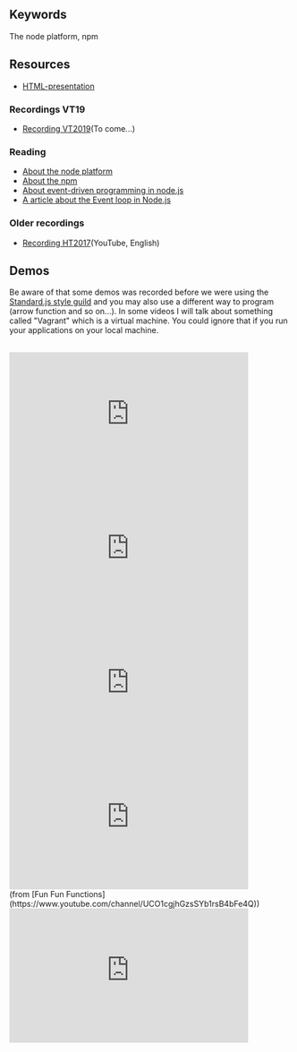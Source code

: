 ## Keywords
The node platform, npm

## Resources
- [HTML-presentation](https://rawgit.com/CS-LNU-Learning-Objects/the-node-platform/master/slides/index.html)


### Recordings VT19
- [Recording VT2019](#)(To come...)



### Reading
- [About the node platform](https://github.com/CS-LNU-Learning-Objects/the-node-platform/blob/master/the-node-platform.md)
- [About the npm](https://github.com/CS-LNU-Learning-Objects/the-node-platform/blob/master/npm.md)
- [About event-driven programming in node.js](https://github.com/CS-LNU-Learning-Objects/the-node-platform/blob/master/eventdriven-programming.md)
- [A article about the Event loop in Node.js](https://blog.risingstack.com/node-js-at-scale-understanding-node-js-event-loop/)

### Older recordings
- [Recording HT2017](https://youtu.be/-VNBkxyZPiQ?t=890)(YouTube, English)

## Demos
Be aware of that some demos was recorded before we were using the [Standard.js style guild](https://standardjs.com/) and you may also use a different way to program (arrow function and so on...). In some videos I will talk about something called "Vagrant" which is a virtual machine. You could ignore that if you run your applications on your local machine.
<br>
<br>
<iframe width="427" height="240" src="https://www.youtube.com/embed/K7EVY58VH9g" frameborder="0" allowfullscreen></iframe>
<br />
<iframe width="427" height="240" src="https://www.youtube.com/embed/XKCf8pFo5Cw" frameborder="0" allowfullscreen></iframe>
<br />
<iframe width="427" height="240" src="https://www.youtube.com/embed/KUNdayQVXcA" frameborder="0" allowfullscreen></iframe>
<br>
<iframe src="https://www.youtube.com/embed/568g8hxJJp4?ecver=2" width="427" height="240" frameborder="0" allowfullscreen></iframe><br>
(from [Fun Fun Functions](https://www.youtube.com/channel/UCO1cgjhGzsSYb1rsB4bFe4Q))
<br>
<iframe width="427" height="240" src="https://www.youtube.com/embed/DbQ6KlWkuF0" frameborder="0" allowfullscreen></iframe>
